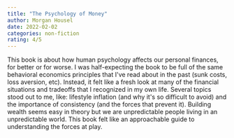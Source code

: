 ```yaml
---
title: "The Psychology of Money"
author: Morgan Housel
date: 2022-02-02
categories: non-fiction
rating: 4/5
---
```


This book is about how human psychology affects our personal finances, for better or for worse. I was half-expecting the book to be full of the same behavioral economics principles that I've read about in the past (sunk costs, loss aversion, etc). Instead, it felt like a fresh look at many of the financial situations and tradeoffs that I recognized in my own life. Several topics stood out to me, like: lifestyle inflation (and why it's so difficult to avoid) and the importance of consistency (and the forces that prevent it). Building wealth seems easy in theory but we are unpredictable people living in an unpredictable world. This book felt like an approachable guide to understanding the forces at play.